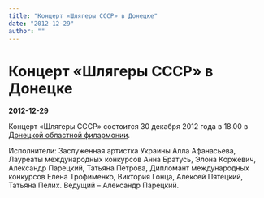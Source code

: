 ```yaml
---
title: "Концерт «Шлягеры СССР» в Донецке"
date: "2012-12-29"
author: ""
---
```


# Концерт «Шлягеры СССР» в Донецке

**2012-12-29** 

Концерт «Шлягеры СССР» состоится 30 декабря 2012 года в 18.00 в [Донецкой областной филармонии](http://filarmonia.dn.ua/).

Исполнители: Заслуженная артистка Украины Алла Афанасьева, Лауреаты международных конкурсов Анна Братусь, Элона Коржевич, Александр Парецкий, Татьяна Петрова, Дипломант международных конкурсов Елена Трофименко, Виктория Гонца, Алексей Пятецкий, Татьяна Пелих. Ведущий – Александр Парецкий.